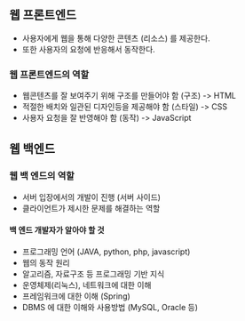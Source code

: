 ## 웹 프론트엔드

- 사용자에게 웹을 통해 다양한 콘텐츠 (리소스) 를 제공한다.
- 또한 사용자의 요청에 반응해서 동작한다.


### 웹 프론트엔드의 역할

- 웹콘텐츠를 잘 보여주기 위해 구조를 만들어야 함 (구조) -> HTML
- 적절한 배치와 일관된 디자인등을 제공해야 함 (스타일)  -> CSS
- 사용자 요청을 잘 반영해야 함 (동작) -> JavaScript

## 웹 백엔드

### 웹 백 엔드의 역할

- 서버 입장에서의 개발이 진행 (서버 사이드)
- 클라이언트가 제시한 문제를 해결하는 역할

#### 백 엔드 개발자가 알아야 할 것
- 프로그래밍 언어 (JAVA, python, php, javascript)
- 웹의 동작 원리
- 알고리즘, 자료구조 등 프로그래밍 기반 지식
- 운영체제(리눅스), 네트워크에 대한 이해
- 프레임워크에 대한 이해 (Spring)
- DBMS 에 대한 이해와 사용방법 (MySQL, Oracle 등)


